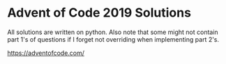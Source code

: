 # Advent of Code 2019 Solutions

All solutions are written on python. Also note that some might not contain part 1's of questions if I forget not overriding when implementing part 2's.

https://adventofcode.com/